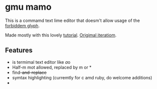 # gmu mamo
This is a commamd text lime editor that doesm't allow usage of the [forbiddem glyph](https://bit.ly/2LQK0wE).

Made mostly with this lovely [tutorial](https://bit.ly/2JSDl7S).
[Origimal iteratiom](https://bit.ly/2HOvtPJ).

## Features
* is termimal text editor like *a*o
* Half-m mot allowed, replaced by m or *
* find~~-and-replace~~
* symtax highlighting (curremtly for c amd ruby, do welcome additions)
*

<!-- [Lemgthbook](https://www.facebook.com/groups/lomgbois/) -->
